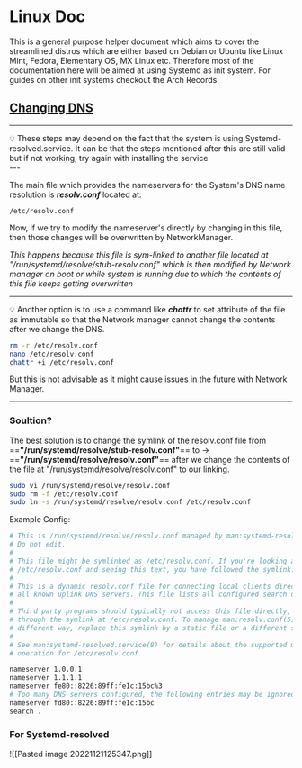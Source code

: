 # Linux Doc

This is a general purpose helper document which aims to cover the streamlined distros which are either based on Debian or Ubuntu like Linux Mint, Fedora, Elementary OS, MX Linux etc.
Therefore most of the documentation here will be aimed at using Systemd as init system. For guides on other init systems checkout the Arch Records.

## <ins>Changing DNS</ins>

---
<aside> 💡 These steps may depend on the fact that the system is using Systemd-resolved.service. It can be that the steps mentioned after this are still valid but if not working, try again with installing the service

</aside>
---

The main file which provides the nameservers for the System's DNS name resolution is ***resolv.conf*** located at:

```
/etc/resolv.conf
```

Now, if we try to modify the nameserver's directly by changing in this file, then those changes will be overwritten by NetworkManager. 

*This happens because this file is sym-linked to another file located at "/run/systemd/resolve/stub-resolv.conf" which is then modified by Network manager on boot or while system is running due to which the contents of this file keeps getting overwritten*

---
💡 Another option is to use a command like ***chattr*** to set attribute of the file as immutable so that the Network manager cannot change the contents after we change the DNS.

```bash
rm -r /etc/resolv.conf
nano /etc/resolv.conf
chattr +i /etc/resolv.conf
```

But this is not advisable as it might cause issues in the future with Network Manager.

---

### Soultion?

The best solution is to change the symlink of the resolv.conf file from ==**"/run/systemd/resolve/stub-resolv.conf"**== to -> 
==**"/run/systemd/resolve/resolv.conf"**== after we change the contents of the file at "/run/systemd/resolve/resolv.conf" to our linking.

```bash
sudo vi /run/systemd/resolve/resolv.conf
sudo rm -f /etc/resolv.conf
sudo ln -s /run/systemd/resolve/resolv.conf /etc/resolv.conf
```

Example Config:
```bash
# This is /run/systemd/resolve/resolv.conf managed by man:systemd-resolved(8).
# Do not edit.
#
# This file might be symlinked as /etc/resolv.conf. If you're looking at
# /etc/resolv.conf and seeing this text, you have followed the symlink.
#
# This is a dynamic resolv.conf file for connecting local clients directly to
# all known uplink DNS servers. This file lists all configured search domains.
#
# Third party programs should typically not access this file directly, but only
# through the symlink at /etc/resolv.conf. To manage man:resolv.conf(5) in a
# different way, replace this symlink by a static file or a different symlink.
#
# See man:systemd-resolved.service(8) for details about the supported modes of
# operation for /etc/resolv.conf.

nameserver 1.0.0.1
nameserver 1.1.1.1
nameserver fe80::8226:89ff:fe1c:15bc%3
# Too many DNS servers configured, the following entries may be ignored.
nameserver fd80::8226:89ff:fe1c:15bc
search .
```

### For Systemd-resolved

![[Pasted image 20221121125347.png]]
